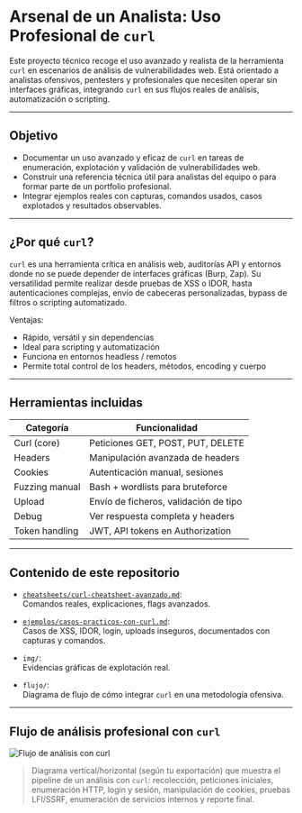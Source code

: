 # Arsenal de un Analista: Uso Profesional de `curl`

Este proyecto técnico recoge el uso avanzado y realista de la herramienta `curl` en escenarios de análisis de vulnerabilidades web. Está orientado a analistas ofensivos, pentesters y profesionales que necesiten operar sin interfaces gráficas, integrando `curl` en sus flujos reales de análisis, automatización o scripting.

---

## Objetivo

- Documentar un uso avanzado y eficaz de `curl` en tareas de enumeración, explotación y validación de vulnerabilidades web.
- Construir una referencia técnica útil para analistas del equipo o para formar parte de un portfolio profesional.
- Integrar ejemplos reales con capturas, comandos usados, casos explotados y resultados observables.

---

## ¿Por qué `curl`?

`curl` es una herramienta crítica en análisis web, auditorías API y entornos donde no se puede depender de interfaces gráficas (Burp, Zap). Su versatilidad permite realizar desde pruebas de XSS o IDOR, hasta autenticaciones complejas, envío de cabeceras personalizadas, bypass de filtros o scripting automatizado.

Ventajas:
- Rápido, versátil y sin dependencias
- Ideal para scripting y automatización
- Funciona en entornos headless / remotos
- Permite total control de los headers, métodos, encoding y cuerpo

---

## Herramientas incluidas

| Categoría           | Funcionalidad                         |
|---------------------|----------------------------------------|
| Curl (core)         | Peticiones GET, POST, PUT, DELETE      |
| Headers             | Manipulación avanzada de headers       |
| Cookies             | Autenticación manual, sesiones         |
| Fuzzing manual      | Bash + wordlists para bruteforce       |
| Upload              | Envío de ficheros, validación de tipo  |
| Debug               | Ver respuesta completa y headers       |
| Token handling      | JWT, API tokens en Authorization       |

---

## Contenido de este repositorio

- [`cheatsheets/curl-cheatsheet-avanzado.md`](cheatsheets/curl-cheatsheet-avanzado.md):  
  Comandos reales, explicaciones, flags avanzados.

- [`ejemplos/casos-practicos-con-curl.md`](ejemplos/casos-practicos-con-curl.md):  
  Casos de XSS, IDOR, login, uploads inseguros, documentados con capturas y comandos.

- `img/`:  
  Evidencias gráficas de explotación real.

- `flujo/`:  
  Diagrama de flujo de cómo integrar `curl` en una metodología ofensiva.

---

## Flujo de análisis profesional con `curl`

![Flujo de análisis con curl](/img/flujo-analisis-curl.png)

> Diagrama vertical/horizontal (según tu exportación) que muestra el pipeline de un análisis con `curl`: recolección, peticiones iniciales, enumeración HTTP, login y sesión, manipulación de cookies, pruebas LFI/SSRF, enumeración de servicios internos y reporte final.

